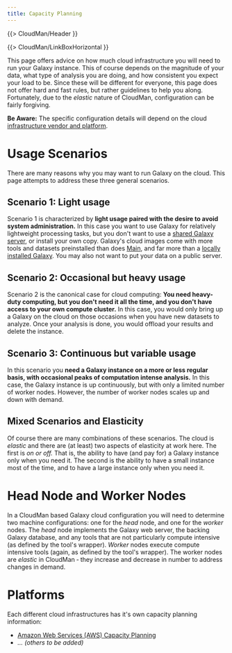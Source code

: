 ```yaml
---
title: Capacity Planning
---
```

{{> CloudMan/Header }}

{{> CloudMan/LinkBoxHorizontal }}

This page offers advice on how much cloud infrastructure you will need to run your Galaxy instance.  This of course depends on the magnitude of your data, what type of analysis you are doing, and how consistent you expect your load to be.  Since these will be different for everyone, this page does not offer hard and fast rules, but rather guidelines to help you along.  Fortunately, due to the *elastic* nature of CloudMan, configuration can be fairly forgiving.

**Be Aware:** The specific configuration details will depend on the cloud [infrastructure vendor and platform](/src/cloudman/capacity-planning/index.md#platforms).

# Usage Scenarios

There are many reasons why you may want to run Galaxy on the cloud.  This page attempts to address these three general scenarios.

## Scenario 1: Light usage

Scenario 1 is characterized by **light usage paired with the desire to avoid system administration.**  In this case you want to use Galaxy for relatively lightweight processing tasks, but you don't want to use a [shared Galaxy server](/src/public-galaxy-servers/index.md), or install your own copy.  Galaxy's cloud images come with more tools and datasets preinstalled than does [Main](/src/main/index.md), and far more than a [locally installed Galaxy](/src/admin/get-galaxy/index.md).  You may also not want to put your data on a public server.

## Scenario 2: Occasional but heavy usage

Scenario 2 is the canonical case for cloud computing: **You need heavy-duty computing, but you don't need it all the time, and you don't have access to your own compute cluster.** In this case, you would only bring up a Galaxy on the cloud on those occasions when you have new datasets to analyze.  Once your analysis is done, you would offload your results and delete the instance.

## Scenario 3: Continuous but variable usage

In this scenario you **need a Galaxy instance on a more or less regular basis, with occasional peaks of computation intense analysis.**  In this case, the Galaxy instance is up continuously, but with only a limited number of worker nodes.  However, the number of worker nodes scales up and down with demand.

## Mixed Scenarios and Elasticity

Of course there are many combinations of these scenarios.  The cloud is *elastic* and there are (at least) two aspects of elasticity at work here.  The first is *on or off.*  That is, the ability to have (and pay for) a Galaxy instance only when you need it.  The second is the ability to have a small instance most of the time, and to have a large instance only when you need it.

# Head Node and Worker Nodes

In a CloudMan based Galaxy cloud configuration you will need to determine two machine configurations: one for the *head* node, and one for the *worker* nodes.  The *head* node implements the Galaxy web server, the backing Galaxy database, and any tools that are not particularly compute intensive (as defined by the tool's wrapper).  *Worker* nodes execute compute intensive tools (again, as defined by the tool's wrapper).  The worker nodes are *elastic* in CloudMan ‐ they increase and decrease in number to address changes in demand.

# Platforms

Each different cloud infrastructures has it's own capacity planning information:
* [Amazon Web Services (AWS) Capacity Planning](/src/cloudman/aws/capacity-planning/index.md)
* *... (others to be added)*
